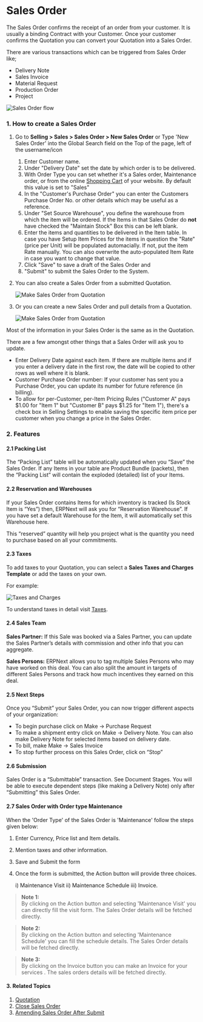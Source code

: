 <!-- add-breadcrumbs -->
# Sales Order

The Sales Order confirms the receipt of an order from your customer. It is usually a binding Contract with your Customer. Once your customer confirms the Quotation you can convert your Quotation into
a Sales Order.

There are various transactions which can be triggered from Sales Order like;

* Delivery Note
* Sales Invoice
* Material Request
* Production Order
* Project

<img class="screenshot" alt="Sales Order flow" src="{{docs_base_url}}/assets/img/selling/sales-order-f.jpg">

### 1. How to create a Sales Order
1. Go to **Selling > Sales > Sales Order > New Sales Order** or Type 'New Sales Order' into the Global Search field on the Top of the page, left of the username/icon

   1. Enter Customer name.
   1. Under "Delivery Date" set the date by which order is to be delivered.
   1. With Order Type you can set whether it's a Sales order, Maintenance order, or from the online [Shopping Cart](/docs/user/manual/en/website/shopping-cart) of your website. By default this value is set to "Sales"
   1. In the "Customer's Purchase Order" you can enter the Customers Purchase Order No. or other details which may be useful as a reference.
   1. Under "Set Source Warehouse", you define the warehouse from which the item will be ordered. If the Items in that Sales Order do **not** have checked the "Maintain Stock" Box this can be left blank.
   1. Enter the items and quantities to be delivered in the Item table. In case you have Setup Item Prices for the items in question the "Rate" (price per Unit) will be populated automacially. If not, put the item Rate manually. You can also overwrite the auto-populated Item Rate in case you want to change that value.
   1. Click "Save" to save a draft of the Sales Order and    
   1. "Submit" to submit the Sales Order to the System.


2. You can also create a Sales Order from a submitted Quotation.

    <img class="screenshot" alt="Make Sales Order from Quotation" src="{{docs_base_url}}/assets/img/selling/make-SO-from-quote.png">

3. Or you can create a new Sales Order and pull details from a Quotation.

    <img class="screenshot" alt="Make Sales Order from Quotation" src="{{docs_base_url}}/assets/img/selling/make-so.gif">

Most of the information in your Sales Order is the same as in the Quotation.

There are a few amongst other things that a Sales Order will ask you to
update.

  * Enter Delivery Date against each item. If there are multiple items and if you enter a delivery date in the first row, the date will be copied to other rows as well where it is blank.
  * Customer Purchase Order number: If your customer has sent you a Purchase Order, you can update its number for future reference (in billing).
  * To allow for per-Customer, per-Item Pricing Rules ("Customer A" pays $1.00 for "Item 1" but "Customer B" pays $1.25 for "Item 1"), there's a check box in Selling Settings to enable saving the specific item price per customer when you change a price in the Sales Order.

### 2. Features
#### 2.1 Packing List

The “Packing List” table will be automatically updated when you “Save” the Sales Order. If any Items in your table are Product Bundle (packets), then the “Packing List” will contain the exploded (detailed) list of your Items.

#### 2.2 Reservation and Warehouses

If your Sales Order contains Items for which inventory is tracked (Is Stock Item is “Yes”) then, ERPNext will ask you for “Reservation Warehouse”. If you have set a default Warehouse for the Item, it will automatically set this Warehouse here.

This “reserved” quantity will help you project what is the quantity you need to purchase based on all your commitments.

#### 2.3 Taxes

To add taxes to your Quotation, you can select a **Sales Taxes and Charges Template** or add the taxes on your own.

For example:

<img class="screenshot" alt="Taxes and Charges" src="{{docs_base_url}}/assets/img/selling/taxes-and-charges.gif">

To understand taxes in detail visit [Taxes](/docs/user/manual/en/setting-up/setting-up-taxes.html).

#### 2.4 Sales Team

**Sales Partner:** If this Sale was booked via a Sales Partner, you can update the Sales Partner’s details with commission and other info that you can aggregate.

**Sales Persons:** ERPNext allows you to tag multiple Sales Persons who may have worked on this deal. You can also split the amount in targets of different Sales Persons and track how much incentives they earned on this deal.

#### 2.5 Next Steps

Once you “Submit” your Sales Order, you can now trigger different aspects of
your organization:

  * To begin purchase click on Make -> Purchase Request
  * To make a shipment entry click on Make -> Delivery Note. You can also make Delivery Note for selected items based on delivery date.
  * To bill, make Make -> Sales Invoice
  * To stop further process on this Sales Order, click on “Stop”

#### 2.6 Submission

Sales Order is a “Submittable” transaction. See Document Stages. You will be able to execute dependent steps (like making a Delivery Note) only after “Submitting” this Sales Order.

#### 2.7 Sales Order with Order type Maintenance

When the 'Order Type' of the Sales Order is 'Maintenance' follow the steps
given below:

1. Enter Currency, Price list and Item details.

2. Mention taxes and other information.

3. Save and Submit the form

4. Once the form is submitted, the Action button will provide three choices.

    i) Maintenance Visit ii) Maintenance Schedule iii) Invoice.


> **Note 1:**   
By clicking on the Action button and selecting 'Maintenance Visit' you can directly fill the visit form. The Sales Order details will be fetched directly.    

> **Note 2:**    
By clicking on the Action button and selecting 'Maintenance Schedule' you can fill the schedule details. The Sales Order details will be fetched directly.

> **Note 3:**    
By clicking on the Invoice button you can make an Invoice for your
services . The sales orders details will be fetched directly.

#### 3. Related Topics
1. [Quotation](/docs/user/manual/en/selling/quotation)
1. [Close Sales Order](/docs/user/manual/en/selling/articles/close-sales-order)
1. [Amending Sales Order After Submit](/docs/user/manual/en/selling/articles/amending-sales-order-after-submit)
